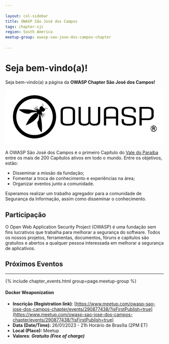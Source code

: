 ```yaml
---

layout: col-sidebar
title: OWASP São José dos Campos
tags: chapter-sjc
region: South America
meetup-group: owasp-sao-jose-dos-campos-chapter

---
```


# Seja bem-vindo(a)!

Seja bem-vindo(a) a página da **OWASP Chapter São José dos Campos!**

![OWASP SJC](/assets/images/OWASP_logo.png)

A OWASP São José dos Campos é o primeiro Capítulo do [Vale do Paraiba](https://pt.wikipedia.org/wiki/Vale_do_Para%C3%ADba) entre os mais de 200 Capítulos ativos em todo o mundo. Entre os objetivos, estão:

* Disseminar a missão da fundação;
* Fomentar a troca de conhecimento e experiências na área;
* Organizar eventos junto a comunidade.

Esperamos realizar um trabalho agregador para a comunidade de Segurança da Informação, assim como disseminar o conhecimento.

## Participação

O Open Web Application Security Project (OWASP) é uma fundação sem fins lucrativos que trabalha para melhorar a segurança do software. Todos os nossos projetos, ferramentas, documentos, fóruns e capítulos são gratuitos e abertos a qualquer pessoa interessada em melhorar a segurança de aplicativos.


## Próximos Eventos
---------------------
{% include chapter_events.html group=page.meetup-group %}

#### Docker Weaponization
  - **Inscrição (Registration link)**:
    [https://www.meetup.com/owasp-sao-jose-dos-campos-chapter/events/290877438/?isFirstPublish=true](https://www.meetup.com/owasp-sao-jose-dos-campos-chapter/events/290877438/?isFirstPublish=true)
  - **Data (Date/Time):** 26/01/2023 - 21h Horário de Brasília (2PM ET)
  - **Local (Place):** Meetup
  - **Valores**: ***Gratuito (Free of charge)***
